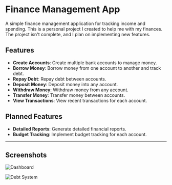 # Finance Management App

A simple finance management application for tracking income and spending. This is a personal project I created to help me with my finances. The project isn't complete, and I plan on implementing new features.

## Features

- **Create Accounts**: Create multiple bank accounts to manage money.
- **Borrow Money**: Borrow money from one account to another and track debt.
- **Repay Debt**: Repay debt between accounts.
- **Deposit Money**: Deposit money into any account.
- **Withdraw Money**: Withdraw money from any account.
- **Transfer Money**: Transfer money between accounts.
- **View Transactions**: View recent transactions for each account.

## Planned Features

- **Detailed Reports**: Generate detailed financial reports.
- **Budget Tracking**: Implement budget tracking for each account.

---

## Screenshots

![Dashboard](#img/dashboard.png)


![Debt System](#img/debt-system.png)
